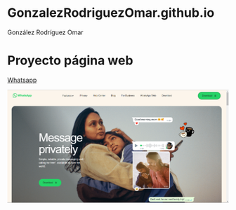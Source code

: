 # GonzalezRodriguezOmar.github.io

González Rodríguez Omar

# Proyecto página web

[Whatsapp](https://www.whatsapp.com/)

![Imagen de whatsapp](WhatsApp\image.png)
